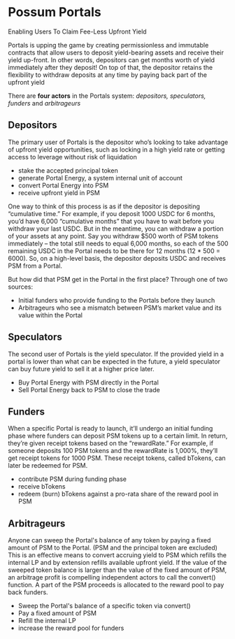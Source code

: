 # Possum Portals
Enabling Users To Claim Fee-Less Upfront Yield

Portals is upping the game by creating permissionless and immutable contracts that allow users to deposit yield-bearing assets and receive their yield up-front. In other words, depositors can get months worth of yield immediately after they deposit! 
On top of that, the depositor retains the flexibility to withdraw deposits at any time by paying back part of the upfront yield

There are **four actors** in the Portals system: *depositors, speculators, funders* and *arbitrageurs*

## Depositors
The primary user of Portals is the depositor who’s looking to take advantage of upfront yield opportunities, such as locking in a high yield rate or getting access to leverage without risk of liquidation 
* stake the accepted principal token
* generate Portal Energy, a system internal unit of account
* convert Portal Energy into PSM
* receive upfront yield in PSM

One way to think of this process is as if the depositor is depositing “cumulative time.”
For example, if you deposit 1000 USDC for 6 months, you’d have 6,000 “cumulative months” that you have to wait before you withdraw your last USDC. But in the meantime, you can withdraw a portion of your assets at any point. Say you withdraw $500 worth of PSM tokens immediately – the total still needs to equal 6,000 months, so each of the 500 remaining USDC in the Portal needs to be there for 12 months (12 * 500 = 6000).
So, on a high-level basis, the depositor deposits USDC and receives PSM from a Portal. 

But how did that PSM get in the Portal in the first place? Through one of two sources: 
* Initial funders who provide funding to the Portals before they launch
* Arbitrageurs who see a mismatch between PSM’s market value and its value within the Portal 

## Speculators
The second user of Portals is the yield speculator. If the provided yield in a portal is lower than what can be expected in the future, a yield speculator can buy future yield to sell it at a higher price later.
* Buy Portal Energy with PSM directly in the Portal
* Sell Portal Energy back to PSM to close the trade

## Funders
When a specific Portal is ready to launch, it’ll undergo an initial funding phase where funders can deposit PSM tokens up to a certain limit. 
In return, they’re given receipt tokens based on the “rewardRate.” For example, if someone deposits 100 PSM tokens and the rewardRate is 1,000%, they’ll get receipt tokens for 1000 PSM.
These receipt tokens, called bTokens, can later be redeemed for PSM. 
* contribute PSM during funding phase
* receive bTokens
* redeem (burn) bTokens against a pro-rata share of the reward pool in PSM

## Arbitrageurs
Anyone can sweep the Portal's balance of any token by paying a fixed amount of PSM to the Portal. (PSM and the principal token are excluded)
This is an effective means to convert accruing yield to PSM which refills the internal LP and by extension refills available upfront yield.
If the value of the sweeped token balance is larger than the value of the fixed amount of PSM, an arbitrage profit is compelling independent actors to call the convert() function. A part of the PSM proceeds is allocated to the reward pool to pay back funders.
* Sweep the Portal's balance of a specific token via convert()
* Pay a fixed amount of PSM
* Refill the internal LP
* increase the reward pool for funders


